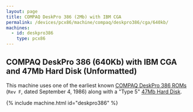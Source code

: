 ```yaml
---
layout: page
title: COMPAQ DeskPro 386 (2Mb) with IBM CGA
permalink: /devices/pcx86/machine/compaq/deskpro386/cga/640kb/
machines:
  - id: deskpro386
    type: pcx86
---
```


COMPAQ DeskPro 386 (640Kb) with IBM CGA and 47Mb Hard Disk (Unformatted)
------------------------------------------------------------------------

This machine uses one of the earliest known [COMPAQ DeskPro 386 ROMs](/devices/pcx86/rom/compaq/deskpro386/)
(`Rev F`, dated September 4, 1986) along with a "Type 5" [47Mb Hard Disk](/disks/pcx86/drives/47mb/).

{% include machine.html id="deskpro386" %}
